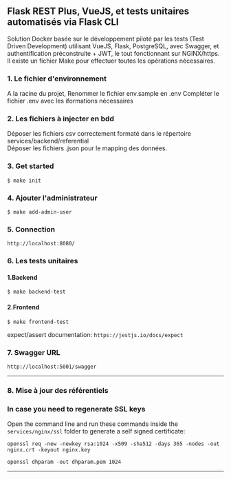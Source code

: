 ## Flask REST Plus, VueJS, et tests unitaires automatisés via Flask CLI

Solution Docker basée sur le développement piloté par les tests (Test Driven Development) utilisant VueJS, Flask, PostgreSQL, avec Swagger, et authentification préconstruite + JWT, le tout fonctionnant sur NGINX/https.
Il existe un fichier Make pour effectuer toutes les opérations nécessaires.

### 1. Le fichier d'environnement

A la racine du projet,
Renommer le fichier env.sample en .env
Compléter le fichier .env avec les iformations nécessaires


### 2. Les fichiers à injecter en bdd

Déposer les fichiers csv correctement formaté dans le répertoire services/backend/referential  
Déposer les fichiers .json pour le mapping des données.



### 3. Get started

```$ make init```

### 4. Ajouter l'administrateur

```$ make add-admin-user```

### 5. Connection

``` http://localhost:8080/ ```

### 6. Les tests unitaires

#### 1.Backend

```$ make backend-test```

#### 2.Frontend

```$ make frontend-test```

expect/assert documentation: `https://jestjs.io/docs/expect`

### 7. Swagger URL

``` http://localhost:5001/swagger ```

-----------------------------------------------------------

### 8. Mise à jour des référentiels

### In case you need to regenerate SSL keys

Open the command line and run these commands inside the ```services/nginx/ssl``` folder to generate a self signed certificate:

``` openssl req -new -newkey rsa:1024 -x509 -sha512 -days 365 -nodes -out nginx.crt -keyout nginx.key ```

``` openssl dhparam -out dhparam.pem 1024 ```

-----------------------------------------------------------

